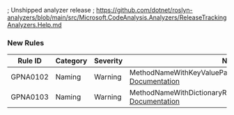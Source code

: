 ﻿; Unshipped analyzer release
; https://github.com/dotnet/roslyn-analyzers/blob/main/src/Microsoft.CodeAnalysis.Analyzers/ReleaseTrackingAnalyzers.Help.md

### New Rules

Rule ID | Category | Severity | Notes
--------|----------|----------|-------
GPNA0102 | Naming | Warning | MethodNameWithKeyValuePairReturnTypeDiagnosticAnalyzer, [Documentation](https://github.com/gpetrou/GP.NamingAnalyzers/tree/main/docs/GPNA0102.md)
GPNA0103 | Naming | Warning | MethodNameWithDictionaryReturnTypeDiagnosticAnalyzer, [Documentation](https://github.com/gpetrou/GP.NamingAnalyzers/tree/main/docs/GPNA0103.md)